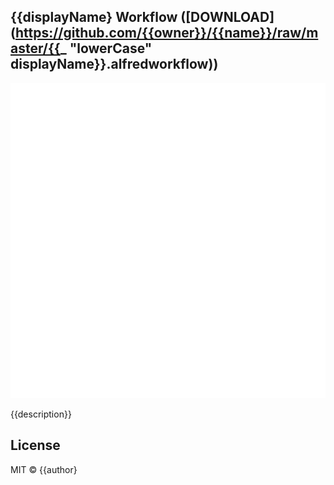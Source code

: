 
## {{displayName} Workflow ([DOWNLOAD](https://github.com/{{owner}}/{{name}}/raw/master/{{_ "lowerCase" displayName}}.alfredworkflow))

<p align="center">
	<img src="resources/demo.gif" alt="{{displayName}}" style="width:690px">
</p>

{{description}}

## License

MIT © {{author}
